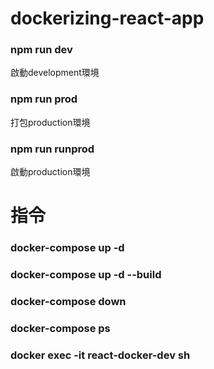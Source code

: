 # dockerizing-react-app

### npm run dev
啟動development環境

### npm run prod
打包production環境

### npm run runprod
啟動production環境


# 指令
### docker-compose up -d

### docker-compose up -d --build 

### docker-compose down

### docker-compose ps

### docker exec -it react-docker-dev sh
